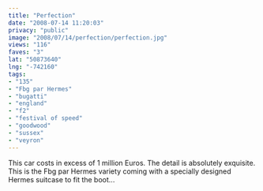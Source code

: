 ```yaml
---
title: "Perfection"
date: "2008-07-14 11:20:03"
privacy: "public"
image: "2008/07/14/perfection/perfection.jpg"
views: "116"
faves: "3"
lat: "50873640"
lng: "-742160"
tags:
- "135"
- "Fbg par Hermes"
- "bugatti"
- "england"
- "f2"
- "festival of speed"
- "goodwood"
- "sussex"
- "veyron"
---
```

This car costs in excess of 1 million Euros. The detail is absolutely exquisite. This is the Fbg par Hermes variety coming with a specially designed Hermes suitcase to fit the boot...<a href="/photos/2008/07/14/perfection"></a>
